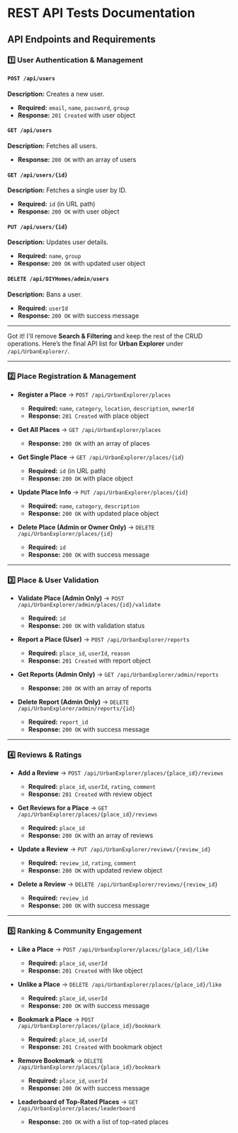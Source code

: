 # REST API Tests Documentation

## API Endpoints and Requirements

### 1️⃣ User Authentication & Management

#### `POST /api/users`
**Description:** Creates a new user.
- **Required:** `email`, `name`, `password`, `group`
- **Response:** `201 Created` with user object

#### `GET /api/users`
**Description:** Fetches all users.
- **Response:** `200 OK` with an array of users

#### `GET /api/users/{id}`
**Description:** Fetches a single user by ID.
- **Required:** `id` (in URL path)
- **Response:** `200 OK` with user object

#### `PUT /api/users/{id}`
**Description:** Updates user details.
- **Required:** `name`, `group`
- **Response:** `200 OK` with updated user object

#### `DELETE /api/DIYHomes/admin/users`
**Description:** Bans a user.
- **Required:** `userId`
- **Response:** `200 OK` with success message

---

Got it! I'll remove **Search & Filtering** and keep the rest of the CRUD operations. Here’s the final API list for **Urban Explorer** under `/api/UrbanExplorer/`.

---

### 2️⃣ Place Registration & Management
- **Register a Place** → `POST /api/UrbanExplorer/places`
  - **Required:** `name`, `category`, `location`, `description`, `ownerId`
  - **Response:** `201 Created` with place object

- **Get All Places** → `GET /api/UrbanExplorer/places`
  - **Response:** `200 OK` with an array of places

- **Get Single Place** → `GET /api/UrbanExplorer/places/{id}`
  - **Required:** `id` (in URL path)
  - **Response:** `200 OK` with place object

- **Update Place Info** → `PUT /api/UrbanExplorer/places/{id}`
  - **Required:** `name`, `category`, `description`
  - **Response:** `200 OK` with updated place object

- **Delete Place (Admin or Owner Only)** → `DELETE /api/UrbanExplorer/places/{id}`
  - **Required:** `id`
  - **Response:** `200 OK` with success message

---

### 3️⃣ Place & User Validation
- **Validate Place (Admin Only)** → `POST /api/UrbanExplorer/admin/places/{id}/validate`
  - **Required:** `id`
  - **Response:** `200 OK` with validation status

- **Report a Place (User)** → `POST /api/UrbanExplorer/reports`
  - **Required:** `place_id`, `userId`, `reason`
  - **Response:** `201 Created` with report object

- **Get Reports (Admin Only)** → `GET /api/UrbanExplorer/admin/reports`
  - **Response:** `200 OK` with an array of reports

- **Delete Report (Admin Only)** → `DELETE /api/UrbanExplorer/admin/reports/{id}`
  - **Required:** `report_id`
  - **Response:** `200 OK` with success message

---

### 4️⃣ Reviews & Ratings
- **Add a Review** → `POST /api/UrbanExplorer/places/{place_id}/reviews`
  - **Required:** `place_id`, `userId`, `rating`, `comment`
  - **Response:** `201 Created` with review object

- **Get Reviews for a Place** → `GET /api/UrbanExplorer/places/{place_id}/reviews`
  - **Required:** `place_id`
  - **Response:** `200 OK` with an array of reviews

- **Update a Review** → `PUT /api/UrbanExplorer/reviews/{review_id}`
  - **Required:** `review_id`, `rating`, `comment`
  - **Response:** `200 OK` with updated review object

- **Delete a Review** → `DELETE /api/UrbanExplorer/reviews/{review_id}`
  - **Required:** `review_id`
  - **Response:** `200 OK` with success message

---

### 5️⃣ Ranking & Community Engagement
- **Like a Place** → `POST /api/UrbanExplorer/places/{place_id}/like`
  - **Required:** `place_id`, `userId`
  - **Response:** `201 Created` with like object

- **Unlike a Place** → `DELETE /api/UrbanExplorer/places/{place_id}/like`
  - **Required:** `place_id`, `userId`
  - **Response:** `200 OK` with success message

- **Bookmark a Place** → `POST /api/UrbanExplorer/places/{place_id}/bookmark`
  - **Required:** `place_id`, `userId`
  - **Response:** `201 Created` with bookmark object

- **Remove Bookmark** → `DELETE /api/UrbanExplorer/places/{place_id}/bookmark`
  - **Required:** `place_id`, `userId`
  - **Response:** `200 OK` with success message

- **Leaderboard of Top-Rated Places** → `GET /api/UrbanExplorer/places/leaderboard`
  - **Response:** `200 OK` with a list of top-rated places
